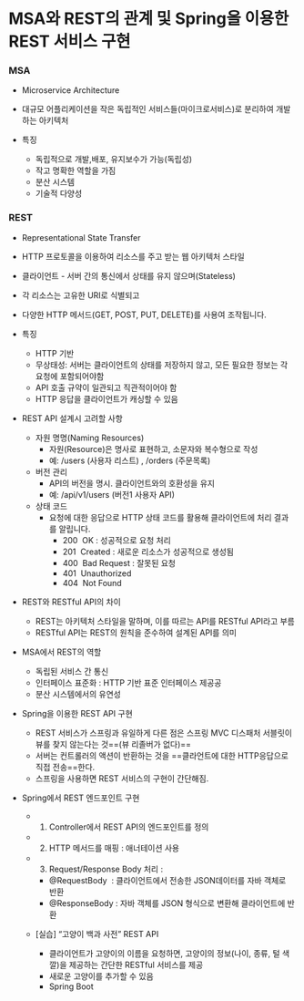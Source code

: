 
# MSA와 REST의 관계 및 Spring을 이용한 REST 서비스 구현


### MSA

- Microservice Architecture
- 대규모 어플리케이션을 작은 독립적인 서비스들(마이크로서비스)로 분리하여 개발하는 아키텍처

- 특징
	- 독립적으로 개발,배포, 유지보수가 가능(독립성)
	- 작고 명확한 역할을 가짐
	- 분산 시스템
	- 기술적 다양성 

### REST

- Representational State Transfer
- HTTP 프로토콜을 이용하여 리소스를 주고 받는 웹 아키텍처 스타일
- 클라이언트 - 서버 간의 통신에서 상태를 유지 않으며(Stateless)
- 각 리소스는 고유한 URI로 식별되고
- 다양한 HTTP 메서드(GET, POST, PUT, DELETE)를 사용여 조작됩니다.
    
- 특징
	- HTTP 기반
	- 무상태성: 서버는 클라이언트의 상태를 저장하지 않고, 모든 필요한 정보는 각 요청에 포함되어야함
	- API 호출 규약이 일관되고 직관적이어야 함
	- HTTP 응답을 클라이언트가 캐싱할 수 있음
    
- REST API 설계시 고려할 사항
	- 자원 명명(Naming Resources)
		- 자원(Resource)은 명사로 표현하고, 소문자와 복수형으로 작성 
		- 예: /users (사용자 리스트) , /orders (주문목록)    
	- 버전 관리
		- API의 버전을 명시. 클라이언트와의 호환성을 유지
		- 예: /api/v1/users (버전1 사용자 API)
	- 상태 코드
		- 요청에 대한 응답으로 HTTP 상태 코드를 활용해 클라이언트에 처리 결과를 알립니다.
			- 200  OK : 성공적으로 요청 처리
			- 201  Created : 새로운 리소스가 성공적으로 생성됨
			- 400  Bad Request : 잘못된 요청
			- 401  Unauthorized
			- 404  Not Found 

- REST와 RESTful API의 차이
	- REST는 아키텍처 스타일을 말하며, 이를 따르는 API를 RESTful API라고 부름
	- RESTful API는 REST의 원칙을 준수하여 설계된 API를 의미
    
- MSA에서 REST의 역할
	- 독립된 서비스 간 통신
	- 인터페이스 표준화 : HTTP 기반 표준 인터페이스 제공공
	- 분산 시스템에서의 유연성
  
- Spring을 이용한 REST API 구현
	- REST 서비스가 스프링과 유일하게 다른 점은 스프링 MVC 디스패처 서블릿이 뷰를 찾지 않는다는 것==(뷰 리졸버가 없다)==
	- 서버는 컨트롤러의 액션이 반환하는 것을 ==클라언트에 대한 HTTP응답으로 직접 전송==한다.
	- 스프링을 사용하면 REST 서비스의 구현이 간단해짐.

- Spring에서 REST 엔드포인트 구현
	- 1. Controller에서 REST API의 엔드포인트를 정의
	- 2. HTTP 메서드를 매핑 : 애너테이션 사용
	- 3. Request/Response Body 처리 : 
		- @RequestBody  : 클라이언트에서 전송한 JSON데이터를 자바 객체로 반환
		- @ResponseBody : 자바 객체를 JSON 형식으로 변환해 클라이언트에 반환
	
	- [실습] “고양이 백과 사전” REST API
		- 클라이언트가 고양이의 이름을 요청하면, 고양이의 정보(나이, 종류, 털 색깔)을 제공하는 간단한 RESTful 서비스를 제공
		- 새로운 고양이를 추가할 수 있음
		- Spring Boot
